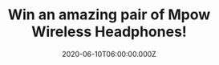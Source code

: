 ---
campaign-uuid: "c-8d86838a-0aa0-4f92-ae75-b684f3628184"
type: "Competition"
category: "Technology"
date: "2020-06-10T06:00:00.000Z"
end-date: "2020-08-10T23:59:00.000Z"
disable-form: false
is_promoted: false
has_entry_page: true
title: "Win an amazing pair of Mpow Wireless Headphones!"
competition-description: "<p>Bring music where you sweat! We are giving away a pair\
  \ of Mpow Wireless Headphones to one lucky NME AAA member to win. They have it all:\
  \ True High Definition Sound, Bluetooth V4.1 and Hands-Free Calling, Lightweight\
  \ for Sports, Waterproof... and many more features for you to discover.</p>\n<p>Break\
  \ a sweat in dynamic tunes. Click below for a chance to win them now!</p>\n"
hero-header: "Win an amazing pair of Mpow Wireless Headphones!"
terms-confirmation: "N/A"
banner-img: "https://assets.expresslyapp.com/asset-3032164a-16e5-47de-a769-d0c14940da58.jpg"
logo-left-href: "aaa.nme.com"
logo-left-image: "https://assets.expresslyapp.com/asset-dd48674d-1ba7-45de-a52d-a061e610fb39.jpg"
logo-left-title: "NME AAA"
bg-image-hero: "https://assets.expresslyapp.com/asset-204d543c-8f76-433d-bcfb-f4eb0b72e016.jpg"
bg-image-first: "https://assets.expresslyapp.com/asset-8db3ca08-1ee5-4012-94cc-0f4b78568ce8.jpg"
section1-content: "<p>Drawing on extensive research and development, Mpow Flame Bluetooth\
  \ headphones features HD stereo sound with high definition and unparalleled rock-solid\
  \ richer bass. They have reliable water & sweat-proof Nano-coating for use and improved\
  \ durability in intense workouts or exercises in light rain. Hands-free Call with\
  \ Noise Isolation, Lightweight and Comfortable Fit, Easy Control Buttons... they\
  \ are the perfect pair for you.</p>\n<p>Think no more and enter below for a chance\
  \ to win them now.</p>\n"
entry-title: "Win an amazing pair of Mpow Wireless Headphones!"
entry-content: "<p>Enter the draw to win an amazing pair of Mpow Wireless Headphones\
  \ by completing the form below before 23:59 on the 10th of August 2020.</p>\n"
has-winner: false
prize-description: "An amazing pair of Mpow Wireless Headphones!"
special-conditions: "Multiple entries are allowed up to one every day."
country-restrictions:
- "GB"
---
